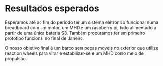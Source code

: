# Resultados esperados
Esperamos até ao fim do período ter um sistema elétronico funcional numa breadboard com um motor, um MHD e um raspberry pi, tudo alimentado a partir de uma única bateria S3. Também procuramos ter um primeiro prototipo funcional no final de Janeiro.

O nosso objetivo final é um barco sem peças moveis no exterior que utilize reaction wheels para virar e estabilizar-se e um MHD como meio de propulsão.

